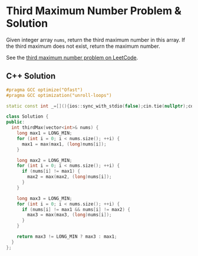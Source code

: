 # Third Maximum Number Problem & Solution

Given integer array `nums`, return the third maximum number in this array.
If the third maximum does not exist, return the maximum number.

See the [third maximum number problem on LeetCode](https://leetcode.com/problems/third-maximum-number).

## C++ Solution

```cpp
#pragma GCC optimize("Ofast")
#pragma GCC optimization("unroll-loops")

static const int _=[](){ios::sync_with_stdio(false);cin.tie(nullptr);cout.tie(nullptr);return 0;}();

class Solution {
public:
  int thirdMax(vector<int>& nums) {
    long max1 = LONG_MIN;
    for (int i = 0; i < nums.size(); ++i) {
      max1 = max(max1, (long)nums[i]);
    }

    long max2 = LONG_MIN;
    for (int i = 0; i < nums.size(); ++i) {
      if (nums[i] != max1) {
        max2 = max(max2, (long)nums[i]);
      }
    }

    long max3 = LONG_MIN;
    for (int i = 0; i < nums.size(); ++i) {
      if (nums[i] != max1 && nums[i] != max2) {
        max3 = max(max3, (long)nums[i]);
      }
    }

    return max3 != LONG_MIN ? max3 : max1;
  }
};
```
